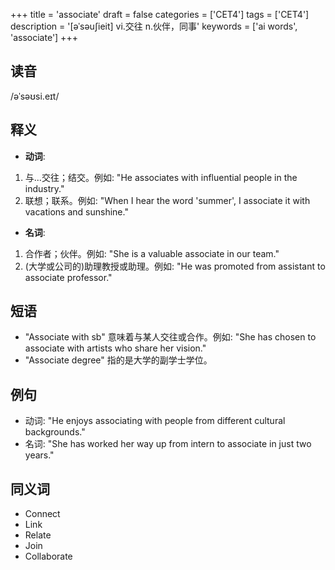 +++
title = 'associate'
draft = false
categories = ['CET4']
tags = ['CET4']
description = '[əˈsəu∫ieit] vi.交往 n.伙伴，同事'
keywords = ['ai words', 'associate']
+++

## 读音
/əˈsəʊsi.eɪt/

## 释义
- **动词**:
1. 与...交往；结交。例如: "He associates with influential people in the industry."
2. 联想；联系。例如: "When I hear the word 'summer', I associate it with vacations and sunshine."

- **名词**:
1. 合作者；伙伴。例如: "She is a valuable associate in our team."
2. (大学或公司的)助理教授或助理。例如: "He was promoted from assistant to associate professor."

## 短语
- "Associate with sb" 意味着与某人交往或合作。例如: "She has chosen to associate with artists who share her vision."
- "Associate degree" 指的是大学的副学士学位。

## 例句
- 动词: "He enjoys associating with people from different cultural backgrounds."
- 名词: "She has worked her way up from intern to associate in just two years."

## 同义词
- Connect
- Link
- Relate
- Join
- Collaborate
